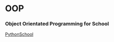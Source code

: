 # OOP
### Object Orientated Programming for School
[PythonSchool](https://pythonschool.net/category/oop.html)
